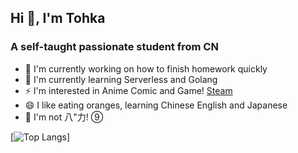 ## Hi 👋, I'm Tohka
### A self-taught passionate student from CN

- 🔭 I'm currently working on how to finish homework quickly
- 🌱 I'm currently learning Serverless and Golang
- ⚡ I'm interested in Anime Comic and Game! [Steam](https://steamcommunity.com/id/C1all0/)
- 😄 I like eating oranges, learning Chinese English and Japanese
- 🤔 I'm not 八"力! ⑨

[![Top Langs](https://rs.miku39.cloudns.be/https://github-readme-stats.vercel.app/api/top-langs/?username=GLASS20&layout=compact)]
